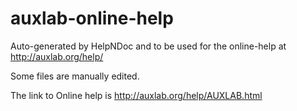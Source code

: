 # auxlab-online-help
Auto-generated by HelpNDoc and to be used for the online-help at http://auxlab.org/help/

Some files are manually edited.

The link to Online help is http://auxlab.org/help/AUXLAB.html
